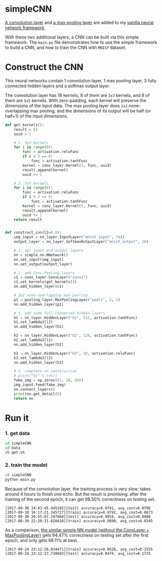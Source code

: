 # simpleCNN
[A convolution layer](https://github.com/beekbin/simpleCNN/blob/master/nn/conv_layer.py) and [a max pooling layer](https://github.com/beekbin/simpleCNN/blob/master/nn/pooling_layer.py) are added to my [vanilla neural network framework](https://github.com/beekbin/SimpleNN). 

With these two additional layers, a CNN can be built via this simple framework.  The `main.py` file demonstrates how to use the simple framework to build a CNN, and how to train the CNN with `MNIST` dataset.

# Construct the CNN
This neural networks contain 1 convolution layer, 1 max pooling layer, 3 fully connected hidden layers
and a softmax output layer. 

The convolution layer has 16 kernels, 8 of them are `3x3` kernels, and 8 of them are `5x5` kernels. With zero-padding, each kernel will preserve the dimensions of the input data.
The max pooling layer does `2x2` none-overlapping max pooling, and the dimensions of its output will be half (or half+1) of the input dimensions.


```python
def get_kernels():
    result = []
    uuid = 1

    # 1. 3x3 kernels
    for i in range(8):
        func = activation.reluFunc
        if i % 3 == 0:
            func = activation.tanhFunc
        kernel = conv_layer.Kernel(3, func, uuid)
        result.append(kernel)
        uuid += 1

    # 2. 5x5 kernels
    for i in range(8):
        func = activation.reluFunc
        if i % 3 == 0:
            func = activation.tanhFunc
        kernel = conv_layer.Kernel(5, func, uuid)
        result.append(kernel)
        uuid += 1
    return result


def construct_cnn(l2=0.0):
    img_input = nn_layer.InputLayer("mnist_input", 784)
    output_layer = nn_layer.SoftmaxOutputLayer("mnist_output", 10)

    # 1. set input and output layers
    nn = simple_nn.NNetwork()
    nn.set_input(img_input)
    nn.set_output(output_layer)

    # 2. add Conv-Pooling layers
    c1 = conv_layer.ConvLayer("conv1")
    c1.set_kernels(get_kernels())
    nn.add_hidden_layer(c1)

    # 2x2 none-overlapping max-pooling
    p1 = pooling_layer.MaxPoolingLayer("pool1", 2, 2)
    nn.add_hidden_layer(p1)

    # 3. add some full-connected hidden layers
    h1 = nn_layer.HiddenLayer("h1", 512, activation.tanhFunc)
    h1.set_lambda2(l2)
    nn.add_hidden_layer(h1)

    h2 = nn_layer.HiddenLayer("h2", 128, activation.tanhFunc)
    h2.set_lambda2(l2)
    nn.add_hidden_layer(h2)

    h3 = nn_layer.HiddenLayer("h3", 10, activation.reluFunc)
    h3.set_lambda2(l2)
    nn.add_hidden_layer(h3)

    # 3. complete nn construction
    # print("%s" % (nn))
    fake_img = np.zeros((1, 28, 28))
    img_input.feed(fake_img)
    nn.connect_layers()
    print(nn.get_detail())
    return nn
```



# Run it
### 1. get data
```bash
cd simpleCNN
cd data
sh get.sh
```

### 2. train the model
```bash
cd simpleCNN
python main.py
```

Because of the convolution layer, the training process is very slow: takes around 4 hours to finish one echo. But the result is promising: after the training of the second epoch, it can get 98.50% correctness on testing set.
```console
[2017-09-30 14:43:45.445192][test] accuracy=0.9741, avg_cost=0.0796
[2017-09-30 16:17:21.345727][train] accuracy=0.9792, avg_cost=0.0673
[2017-09-30 20:55:07.247804][test] accuracy=0.9854, avg_cost=0.0480
[2017-09-30 22:28:31.628410][train] accuracy=0.9890, avg_cost=0.0345
```

As a comparison, [the similar simple NN model (without the ConvLayer + MaxPoolingLayer)](https://github.com/beekbin/SimpleNN) gets 94.47% correctness on testing set after the first epoch, and only gets 98.11% at best.
```console
[2017-09-24 23:12:26.834471][train] accuracy=0.9526, avg_cost=0.1555
[2017-09-24 23:12:27.730683][test] accuracy=0.9474, avg_cost=0.1725
```
